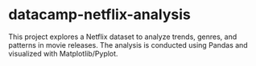 # datacamp-netflix-analysis
This project explores a Netflix dataset to analyze trends, genres, and patterns in movie releases. The analysis is conducted using Pandas and visualized with Matplotlib/Pyplot.
